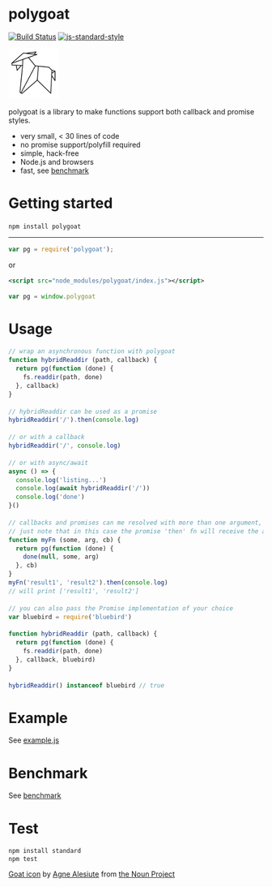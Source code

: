 polygoat
========

[![Build Status](https://img.shields.io/travis/sonnyp/polygoat/master.svg?style=flat-square)](https://travis-ci.org/sonnyp/polygoat/branches)
[![js-standard-style](https://img.shields.io/badge/code%20style-standard-brightgreen.svg?style=flat-square)](http://standardjs.com/)

![logo](./logo.png)

polygoat is a library to make functions support both callback and promise styles.

* very small, < 30 lines of code
* no promise support/polyfill required
* simple, hack-free
* Node.js and browsers
* fast, see [benchmark](#benchmark)

# Getting started


`npm install polygoat`

----

```javascript
var pg = require('polygoat');
```

or

```xml
<script src="node_modules/polygoat/index.js"></script>
```
```javascript
var pg = window.polygoat
```

# Usage

```js
// wrap an asynchronous function with polygoat
function hybridReaddir (path, callback) {
  return pg(function (done) {
    fs.readdir(path, done)
  }, callback)
}

// hybridReaddir can be used as a promise
hybridReaddir('/').then(console.log)

// or with a callback
hybridReaddir('/', console.log)

// or with async/await
async () => {
  console.log('listing...')
  console.log(await hybridReaddir('/'))
  console.log('done')
}()

// callbacks and promises can me resolved with more than one argument,
// just note that in this case the promise 'then' fn will receive the arguments as a array 
function myFn (some, arg, cb) {
  return pg(function (done) {
    done(null, some, arg)
  }, cb)
}
myFn('result1', 'result2').then(console.log)
// will print ['result1', 'result2']

// you can also pass the Promise implementation of your choice
var bluebird = require('bluebird')

function hybridReaddir (path, callback) {
  return pg(function (done) {
    fs.readdir(path, done)
  }, callback, bluebird)
}

hybridReaddir() instanceof bluebird // true
```

# Example

See [example.js](https://github.com/sonnyp/polygoat/blob/master/example.js)

# Benchmark

See [benchmark](https://github.com/sonnyp/polygoat/tree/master/benchmark)

# Test

```
npm install standard
npm test
```

[Goat icon](https://thenounproject.com/term/goat/301185/) by [Agne Alesiute](https://thenounproject.com/grrrauf) from [the Noun Project](https://thenounproject.com)
